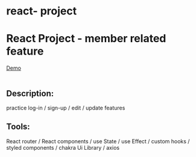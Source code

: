 # react- project


# React Project - member related feature
<a href="https://herocards-react-project.netlify.app/">Demo</a><br><br>

## Description:
practice log-in / sign-up / edit / update features

## Tools:
React router / React components / use State / use Effect / custom hooks / styled components / chakra Ui Library / axios 
